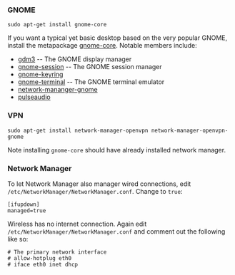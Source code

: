 ### GNOME

`sudo apt-get install gnome-core`

If you want a typical yet basic desktop based on the very popular GNOME, install the metapackage [gnome-core](https://packages.debian.org/stretch/gnome-core). Notable members include:

* [gdm3](https://packages.debian.org/stretch/gdm3) -- The GNOME display manager
* [gnome-session](https://packages.debian.org/stretch/gnome-session) -- The GNOME session manager
* [gnome-keyring](https://packages.debian.org/stretch/gnome-keyring)
* [gnome-terminal](https://packages.debian.org/stretch/gnome-terminal) -- The GNOME terminal emulator
* [network-mananger-gnome](https://packages.debian.org/stretch/network-manager-gnome)
* [pulseaudio](https://packages.debian.org/stretch/pulseaudio)

### VPN

`sudo apt-get install network-manager-openvpn network-manager-openvpn-gnome`

Note installing `gnome-core` should have already installed network manager.

### Network Manager

To let Network Manager also manager wired connections, edit `/etc/NetworkManager/NetworkManager.conf`. Change to `true`:
```
[ifupdown]
managed=true
```

Wireless has no internet connection. Again edit `/etc/NetworkManager/NetworkManager.conf` and comment out the following like so:
```
# The primary network interface
# allow-hotplug eth0
# iface eth0 inet dhcp
```
